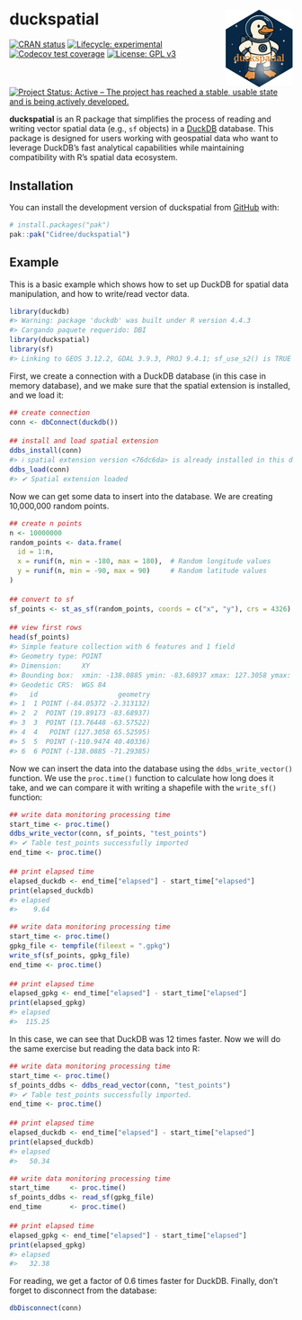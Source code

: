 
<!-- README.md is generated from README.Rmd. Please edit that file -->

# duckspatial <a href="https://cidree.github.io/duckspatial/"><img src="man/figures/logo.png" align="right" height="138" alt="duckspatial website" /></a>

<!-- badges: start -->

[![CRAN
status](https://www.r-pkg.org/badges/version/duckspatial)](https://CRAN.R-project.org/package=duckspatial)
[![Lifecycle:
experimental](https://img.shields.io/badge/lifecycle-experimental-orange.svg)](https://lifecycle.r-lib.org/articles/stages.html#experimental)
[![Codecov test
coverage](https://codecov.io/gh/Cidree/duckspatial/graph/badge.svg)](https://app.codecov.io/gh/Cidree/duckspatial)
[![License: GPL
v3](https://img.shields.io/badge/License-GPLv3-blue.svg)](https://www.gnu.org/licenses/gpl-3.0)
[![Project Status: Active – The project has reached a stable, usable
state and is being actively
developed.](https://www.repostatus.org/badges/latest/active.svg)](https://www.repostatus.org/#active)
<!-- badges: end -->

**duckspatial** is an R package that simplifies the process of reading
and writing vector spatial data (e.g., `sf` objects) in a
[DuckDB](https://duckdb.org/) database. This package is designed for
users working with geospatial data who want to leverage DuckDB’s fast
analytical capabilities while maintaining compatibility with R’s spatial
data ecosystem.

## Installation

You can install the development version of duckspatial from
[GitHub](https://github.com/) with:

``` r
# install.packages("pak")
pak::pak("Cidree/duckspatial")
```

## Example

This is a basic example which shows how to set up DuckDB for spatial
data manipulation, and how to write/read vector data.

``` r
library(duckdb)
#> Warning: package 'duckdb' was built under R version 4.4.3
#> Cargando paquete requerido: DBI
library(duckspatial)
library(sf)
#> Linking to GEOS 3.12.2, GDAL 3.9.3, PROJ 9.4.1; sf_use_s2() is TRUE
```

First, we create a connection with a DuckDB database (in this case in
memory database), and we make sure that the spatial extension is
installed, and we load it:

``` r
## create connection
conn <- dbConnect(duckdb())

## install and load spatial extension
ddbs_install(conn)
#> ℹ spatial extension version <76dc6da> is already installed in this database
ddbs_load(conn)
#> ✔ Spatial extension loaded
```

Now we can get some data to insert into the database. We are creating
10,000,000 random points.

``` r
## create n points
n <- 10000000
random_points <- data.frame(
  id = 1:n,
  x = runif(n, min = -180, max = 180),  # Random longitude values
  y = runif(n, min = -90, max = 90)     # Random latitude values
)

## convert to sf
sf_points <- st_as_sf(random_points, coords = c("x", "y"), crs = 4326)

## view first rows
head(sf_points)
#> Simple feature collection with 6 features and 1 field
#> Geometry type: POINT
#> Dimension:     XY
#> Bounding box:  xmin: -138.0885 ymin: -83.68937 xmax: 127.3058 ymax: 65.52595
#> Geodetic CRS:  WGS 84
#>   id                    geometry
#> 1  1 POINT (-84.05372 -2.313132)
#> 2  2  POINT (19.89173 -83.68937)
#> 3  3  POINT (13.76448 -63.57522)
#> 4  4   POINT (127.3058 65.52595)
#> 5  5  POINT (-110.9474 40.40336)
#> 6  6 POINT (-138.0885 -71.29385)
```

Now we can insert the data into the database using the
`ddbs_write_vector()` function. We use the `proc.time()` function to
calculate how long does it take, and we can compare it with writing a
shapefile with the `write_sf()` function:

``` r
## write data monitoring processing time
start_time <- proc.time()
ddbs_write_vector(conn, sf_points, "test_points")
#> ✔ Table test_points successfully imported
end_time <- proc.time()

## print elapsed time
elapsed_duckdb <- end_time["elapsed"] - start_time["elapsed"]
print(elapsed_duckdb)
#> elapsed 
#>    9.64
```

``` r
## write data monitoring processing time
start_time <- proc.time()
gpkg_file <- tempfile(fileext = ".gpkg")
write_sf(sf_points, gpkg_file)
end_time <- proc.time()

## print elapsed time
elapsed_gpkg <- end_time["elapsed"] - start_time["elapsed"]
print(elapsed_gpkg)
#> elapsed 
#>  115.25
```

In this case, we can see that DuckDB was 12 times faster. Now we will do
the same exercise but reading the data back into R:

``` r
## write data monitoring processing time
start_time <- proc.time()
sf_points_ddbs <- ddbs_read_vector(conn, "test_points")
#> ✔ Table test_points successfully imported.
end_time <- proc.time()

## print elapsed time
elapsed_duckdb <- end_time["elapsed"] - start_time["elapsed"]
print(elapsed_duckdb)
#> elapsed 
#>   50.34
```

``` r
## write data monitoring processing time
start_time     <- proc.time()
sf_points_ddbs <- read_sf(gpkg_file)
end_time       <- proc.time()

## print elapsed time
elapsed_gpkg <- end_time["elapsed"] - start_time["elapsed"]
print(elapsed_gpkg)
#> elapsed 
#>   32.38
```

For reading, we get a factor of 0.6 times faster for DuckDB. Finally,
don’t forget to disconnect from the database:

``` r
dbDisconnect(conn)
```
